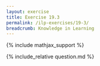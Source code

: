 ```yaml
---
layout: exercise
title: Exercise 19.3
permalink: /ilp-exercises/19-3/
breadcrumb: Knowledge in Learning
---
```


{% include mathjax_support %}

<div><i class="arrow-up loader" data-chapter="ilp-exercises" data-exercise="ex_3" data-rating="0"></i></div>
{% include_relative question.md %}
